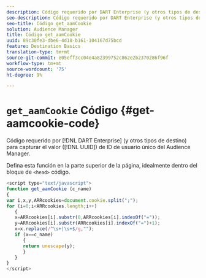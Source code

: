 ```yaml
---
description: Código requerido por DART Enterprise (y otros tipos de destino) para capturar el valor de ID de usuario único (UUID) del Audience Manager.
seo-description: Código requerido por DART Enterprise (y otros tipos de destino) para capturar el valor de ID de usuario único (UUID) del Audience Manager.
seo-title: Código get_aamCookie
solution: Audience Manager
title: Código get_aamCookie
uuid: 89c30fe3-dbe6-4d18-b161-104167d75bcd
feature: Destination Basics
translation-type: tm+mt
source-git-commit: e05eff3cc04e4a82399752c862e2b2370286f96f
workflow-type: tm+mt
source-wordcount: '75'
ht-degree: 9%

---
```



# `get_aamCookie` Código {#get-aamcookie-code}

Código requerido por [!DNL DART Enterprise] (y otros tipos de destino) para capturar el valor ([!DNL UUID]) de ID de usuario único del Audience Manager.

Defina esta función en la parte superior de la página, idealmente dentro del bloque de `<head>` código.

<!-- r_aam_de_cookie.xml -->

```js
<script type="text/javascript">
function get_aamCookie (c_name)
{
var i,x,y,ARRcookies=document.cookie.split(";");
for (i=0;i<ARRcookies.length;i++)
   {
   x=ARRcookies[i].substr(0,ARRcookies[i].indexOf("="));
   y=ARRcookies[i].substr(ARRcookies[i].indexOf("=")+1);
   x=x.replace(/^\s+|\s+$/g,"");
   if (x==c_name)
      { 
      return unescape(y);
      }
   }
}
</script>
```
